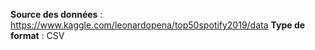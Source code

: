 **Source des données** : https://www.kaggle.com/leonardopena/top50spotify2019/data
**Type de format** : CSV